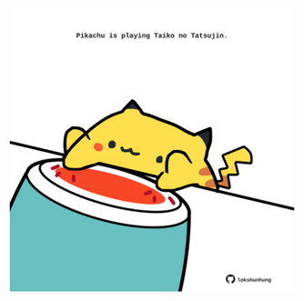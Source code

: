 <!-- built at 25/09/2022, 19:01:20 UTC -->
<p align="center">
  <img width="500" height="500" src="./ReadmeImage.svg">
</p>
